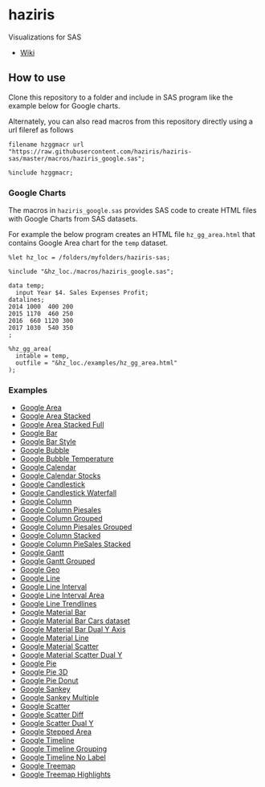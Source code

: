 # haziris
Visualizations for SAS

- [Wiki](https://github.com/haziris/haziris-sas/wiki)

## How to use
Clone this repository to a folder and include in SAS program like the example below for Google charts.

Alternately, you can also read macros from this repository directly using a url fileref as follows

```sas
filename hzggmacr url "https://raw.githubusercontent.com/haziris/haziris-sas/master/macros/haziris_google.sas";

%include hzggmacr;
```

### Google Charts
The macros in `haziris_google.sas` provides SAS code to create HTML files with Google Charts from SAS datasets.

For example the below program creates an HTML file `hz_gg_area.html` that contains Google Area chart for the `temp` dataset.

```sas
%let hz_loc = /folders/myfolders/haziris-sas;

%include "&hz_loc./macros/haziris_google.sas";

data temp;
  input Year $4. Sales Expenses Profit;
datalines;
2014 1000  400 200
2015 1170  460 250
2016  660 1120 300
2017 1030  540 350
;

%hz_gg_area(
  intable = temp, 
  outfile = "&hz_loc./examples/hz_gg_area.html" 
);
```

### Examples
- [Google Area](http://haziris.org/examples/haziris-sas-hz_gg_area.html)
- [Google Area Stacked](http://haziris.org/examples/haziris-sas-hz_gg_area_stacked.html)
- [Google Area Stacked Full](http://haziris.org/examples/haziris-sas-hz_gg_area_stacked_full.html)
- [Google Bar](http://haziris.org/examples/haziris-sas-hz_gg_bar.html)
- [Google Bar Style](http://haziris.org/examples/haziris-sas-hz_gg_bar_style.html)
- [Google Bubble](http://haziris.org/examples/haziris-sas-hz_gg_bubble.html)
- [Google Bubble Temperature](http://haziris.org/examples/haziris-sas-hz_gg_bubble_temperature.html)
- [Google Calendar](http://haziris.org/examples/haziris-sas-hz_gg_calendar.html)
- [Google Calendar Stocks](http://haziris.org/examples/haziris-sas-hz_gg_calendar_stocks.html)
- [Google Candlestick](http://haziris.org/examples/haziris-sas-hz_gg_candlestick.html)
- [Google Candlestick Waterfall](http://haziris.org/examples/haziris-sas-hz_gg_candlestick_waterfall.html)
- [Google Column](http://haziris.org/examples/haziris-sas-hz_gg_column.html)
- [Google Column Piesales](http://haziris.org/examples/haziris-sas-hz_gg_column_piesales.html)
- [Google Column Grouped](http://haziris.org/examples/haziris-sas-hz_gg_column_grouped.html)
- [Google Column Piesales Grouped](http://haziris.org/examples/haziris-sas-hz_gg_column_piesales_grouped.html)
- [Google Column Stacked](http://haziris.org/examples/haziris-sas-hz_gg_column_stacked.html)
- [Google Column PieSales Stacked](http://haziris.org/examples/haziris-sas-hz_gg_column_piesales_stacked.html)
- [Google Gantt](http://haziris.org/examples/haziris-sas-hz_gg_gantt.html)
- [Google Gantt Grouped](http://haziris.org/examples/haziris-sas-hz_gg_gantt_grouping.html)
- [Google Geo](http://haziris.org/examples/haziris-sas-hz_gg_geo.html)
- [Google Line](http://haziris.org/examples/haziris-sas-hz_gg_line.html)
- [Google Line Interval](http://haziris.org/examples/haziris-sas-hz_gg_line_interval.html)
- [Google Line Interval Area](http://haziris.org/examples/haziris-sas-hz_gg_line_interval_area.html)
- [Google Line Trendlines](http://haziris.org/examples/haziris-sas-hz_gg_line_trendlines.html)
- [Google Material Bar](http://haziris.org/examples/haziris-sas-hz_gg_material_bar.html)
- [Google Material Bar Cars dataset](http://haziris.org/examples/haziris-sas-hz_gg_material_bar_cars.html)
- [Google Material Bar Dual Y Axis](http://haziris.org/examples/haziris-sas-hz_gg_material_bar_dual_y.html)
- [Google Material Line](http://haziris.org/examples/haziris-sas-hz_gg_material_line.html)
- [Google Material Scatter](http://haziris.org/examples/haziris-sas-hz_gg_material_scatter.html)
- [Google Material Scatter Dual Y](http://haziris.org/examples/haziris-sas-hz_gg_material_scatter_dual_y.html)
- [Google Pie](http://haziris.org/examples/haziris-sas-hz_gg_pie.html)
- [Google Pie 3D](http://haziris.org/examples/haziris-sas-hz_gg_pie_3d.html)
- [Google Pie Donut](http://haziris.org/examples/haziris-sas-hz_gg_pie_donut.html)
- [Google Sankey](http://haziris.org/examples/haziris-sas-hz_gg_sankey.html)
- [Google Sankey Multiple](http://haziris.org/examples/haziris-sas-hz_gg_sankey_multiple.html)
- [Google Scatter](http://haziris.org/examples/haziris-sas-hz_gg_scatter.html)
- [Google Scatter Diff](http://haziris.org/examples/haziris-sas-hz_gg_scatter_diff.html)
- [Google Scatter Dual Y](http://haziris.org/examples/haziris-sas-hz_gg_scatter_dual_y.html)
- [Google Stepped Area](http://haziris.org/examples/haziris-sas-hz_gg_stepped_area.html)
- [Google Timeline](http://haziris.org/examples/haziris-sas-hz_gg_timeline.html)
- [Google Timeline Grouping](http://haziris.org/examples/haziris-sas-hz_gg_timeline_grouping.html)
- [Google Timeline No Label](http://haziris.org/examples/haziris-sas-hz_gg_timeline_no_label.html)
- [Google Treemap](http://haziris.org/examples/haziris-sas-hz_gg_treemap.html)
- [Google Treemap Highlights](http://haziris.org/examples/haziris-sas-hz_gg_treemap_highlights.html)
